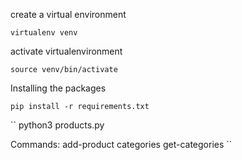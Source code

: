 create a virtual environment

``
virtualenv venv
``

activate virtualenvironment

``
source venv/bin/activate
``

Installing the packages

``
pip install -r requirements.txt
``

``
python3 products.py  

Commands:
  add-product
  categories
  get-categories
  ``
